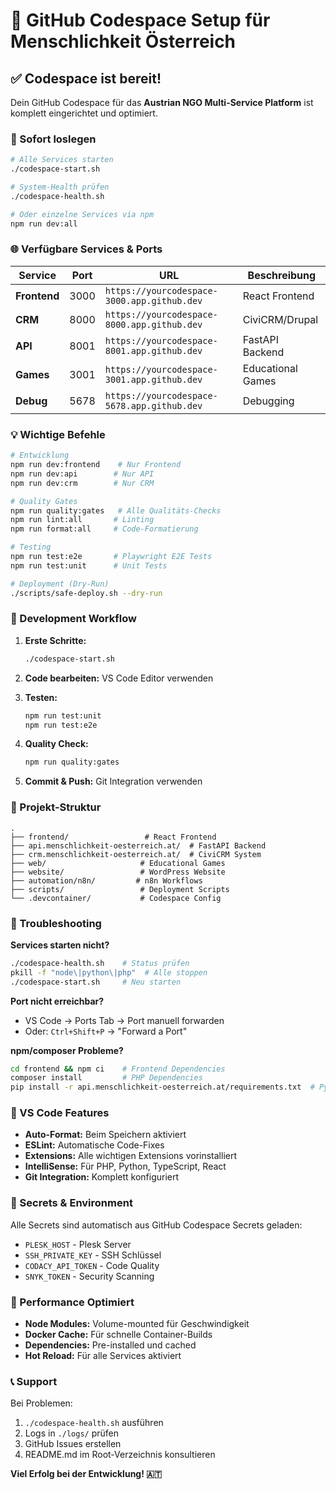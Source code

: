 # 🚀 GitHub Codespace Setup für Menschlichkeit Österreich

## ✅ Codespace ist bereit!

Dein GitHub Codespace für das **Austrian NGO Multi-Service Platform** ist komplett eingerichtet und optimiert.

### 🎯 Sofort loslegen

```bash
# Alle Services starten
./codespace-start.sh

# System-Health prüfen
./codespace-health.sh

# Oder einzelne Services via npm
npm run dev:all
```

### 🌐 Verfügbare Services & Ports

| Service      | Port | URL                                         | Beschreibung      |
| ------------ | ---- | ------------------------------------------- | ----------------- |
| **Frontend** | 3000 | `https://yourcodespace-3000.app.github.dev` | React Frontend    |
| **CRM**      | 8000 | `https://yourcodespace-8000.app.github.dev` | CiviCRM/Drupal    |
| **API**      | 8001 | `https://yourcodespace-8001.app.github.dev` | FastAPI Backend   |
| **Games**    | 3001 | `https://yourcodespace-3001.app.github.dev` | Educational Games |
| **Debug**    | 5678 | `https://yourcodespace-5678.app.github.dev` | Debugging         |

### 💡 Wichtige Befehle

```bash
# Entwicklung
npm run dev:frontend    # Nur Frontend
npm run dev:api        # Nur API
npm run dev:crm        # Nur CRM

# Quality Gates
npm run quality:gates   # Alle Qualitäts-Checks
npm run lint:all       # Linting
npm run format:all     # Code-Formatierung

# Testing
npm run test:e2e       # Playwright E2E Tests
npm run test:unit      # Unit Tests

# Deployment (Dry-Run)
./scripts/safe-deploy.sh --dry-run
```

### 🔧 Development Workflow

1. **Erste Schritte:**

   ```bash
   ./codespace-start.sh
   ```

2. **Code bearbeiten:** VS Code Editor verwenden

3. **Testen:**

   ```bash
   npm run test:unit
   npm run test:e2e
   ```

4. **Quality Check:**

   ```bash
   npm run quality:gates
   ```

5. **Commit & Push:** Git Integration verwenden

### 📁 Projekt-Struktur

```
.
├── frontend/                 # React Frontend
├── api.menschlichkeit-oesterreich.at/  # FastAPI Backend
├── crm.menschlichkeit-oesterreich.at/  # CiviCRM System
├── web/                     # Educational Games
├── website/                 # WordPress Website
├── automation/n8n/         # n8n Workflows
├── scripts/                 # Deployment Scripts
└── .devcontainer/           # Codespace Config
```

### 🐛 Troubleshooting

**Services starten nicht?**

```bash
./codespace-health.sh    # Status prüfen
pkill -f "node\|python\|php"  # Alle stoppen
./codespace-start.sh     # Neu starten
```

**Port nicht erreichbar?**

- VS Code → Ports Tab → Port manuell forwarden
- Oder: `Ctrl+Shift+P` → "Forward a Port"

**npm/composer Probleme?**

```bash
cd frontend && npm ci    # Frontend Dependencies
composer install         # PHP Dependencies
pip install -r api.menschlichkeit-oesterreich.at/requirements.txt  # Python
```

### 🎨 VS Code Features

- **Auto-Format:** Beim Speichern aktiviert
- **ESLint:** Automatische Code-Fixes
- **Extensions:** Alle wichtigen Extensions vorinstalliert
- **IntelliSense:** Für PHP, Python, TypeScript, React
- **Git Integration:** Komplett konfiguriert

### 🔐 Secrets & Environment

Alle Secrets sind automatisch aus GitHub Codespace Secrets geladen:

- `PLESK_HOST` - Plesk Server
- `SSH_PRIVATE_KEY` - SSH Schlüssel
- `CODACY_API_TOKEN` - Code Quality
- `SNYK_TOKEN` - Security Scanning

### 🚀 Performance Optimiert

- **Node Modules:** Volume-mounted für Geschwindigkeit
- **Docker Cache:** Für schnelle Container-Builds
- **Dependencies:** Pre-installed und cached
- **Hot Reload:** Für alle Services aktiviert

### 📞 Support

Bei Problemen:

1. `./codespace-health.sh` ausführen
2. Logs in `./logs/` prüfen
3. GitHub Issues erstellen
4. README.md im Root-Verzeichnis konsultieren

**Viel Erfolg bei der Entwicklung! 🇦🇹**
